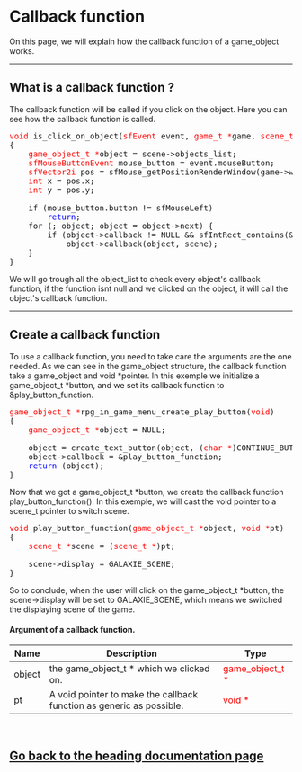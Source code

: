 <h1>Callback function</h1>
<p>On this page, we will explain how the callback function of a game_object</a> works.</p>
<hr>
<h2>What is a callback function ?</h2>
<p>The callback function will be called if you click on the object. Here you can see how the callback function is called.</p>
<pre><font color="red">void</font> is_click_on_object(<font color="red">sfEvent</font> event, <font color="red">game_t *</font>game, <font color="red">scene_t *</font>scene, <font color="red">sfRenderWindow *</font>window)
{
	<font color ="red">game_object_t *</font>object = scene->objects_list;
	<font color ="red">sfMouseButtonEvent</font> mouse_button = event.mouseButton;
	<font color ="red">sfVector2i</font> pos = sfMouse_getPositionRenderWindow(game->window->window);
	<font color ="red">int</font> x = pos.x;
	<font color ="red">int</font> y = pos.y;<br>
	if (mouse_button.button != sfMouseLeft)
		<font color="blue">return</font>;
	for (; object; object = object->next) {
		if (object->callback != NULL && sfIntRect_contains(&object->box, x, y))
			object->callback(object, scene);
	}
}</pre>
<p>We will go trough all the object_list to check every object's callback function, if the function isnt null and we clicked on the object, it will call the object's callback function.</p>
<hr>
<h2>Create a callback function</h2>
<p>To use a callback function, you need to take care the arguments are the one needed. As we can see in the game_object structure, the callback function take a game_object and void *pointer. In this exemple we initialize a game_object_t *button, and we set its callback function to &play_button_function.</p>
<pre><font color="red">game_object_t *</font>rpg_in_game_menu_create_play_button(<font color="red">void</font>)
{
	<font color="red">game_object_t *</font>object = NULL;<br>
	object = create_text_button(object, (<font color="red">char *</font>)CONTINUE_BUTTON_PATH, (<font color="red">sfVector2f</font>) {CONTINUE_BUTTON_X, CONTINUE_BUTTON_Y});
	object->callback = &play_button_function;
	<font color="blue">return</font> (object);
}</pre>
<p>Now that we got a game_object_t *</a>button, we create the callback function play_button_function(). In this exemple, we will cast the void pointer to a scene_t pointer to switch scene.</p>
<pre><font color="red">void</font> play_button_function(<font color="red">game_object_t *</font>object, <font color="red">void *</font>pt)
{
	<font color="red">scene_t *</font>scene = (<font color="red">scene_t *</font>)pt;<br>
	scene->display = GALAXIE_SCENE;
}</pre>
<p>So to conclude, when the user will click on the game_object_t *button, the scene->display will be set to GALAXIE_SCENE, which means we switched the displaying scene of the game.</p>
<h4>Argument of a callback function.</h4>
<table>
	<thead>
		<tr>
			<th>Name</th>
			<th>Description</th>
			<th>Type</th>
		</tr>
	</thead>
	<tbody>
		<tr>
			<td>object</td>
			<td>the game_object_t *</a> which we clicked on.</td>
			<td><font color="red">game_object_t *</td></font>
		</tr>
		<tr>
			<td>pt</td>
			<td>A void pointer to make the callback function as generic as possible.</td>
			<td><font color="red">void *</td></font>
		</tr>
	</tbody>
</table>
<br><a href="../dev_doc.md"><h2>Go back to the heading documentation page</h2></a>
